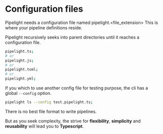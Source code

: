# Configuration files

Pipelight needs a configuration file named pipelight.<file_extension>
This is where your pipeline definitions reside.

Pipelight recursively seeks into parent directories until it reaches a configuration file.

```sh
pipelight.ts;
# or
pipelight.js;
# or
pipelight.toml;
# or
pipelight.yml;
```

If you which to use another config file for testing purpose,
the cli has a global `--config` option.

```sh
pipelight ls --config test.pipelight.ts;
```

There is no best file format to write pipelines.

But as you seek complexity, the strive for **flexibility**, **simplicity** and **reusability** will lead you to **Typescript**.
